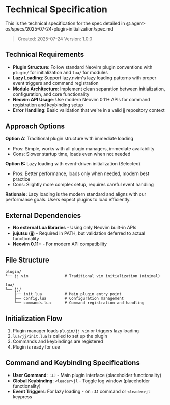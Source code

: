 # Technical Specification

This is the technical specification for the spec detailed in @.agent-os/specs/2025-07-24-plugin-initialization/spec.md

> Created: 2025-07-24
> Version: 1.0.0

## Technical Requirements

- **Plugin Structure**: Follow standard Neovim plugin conventions with `plugin/` for initialization and `lua/` for modules
- **Lazy Loading**: Support lazy.nvim's lazy loading patterns with proper event triggers and command registration
- **Module Architecture**: Implement clean separation between initialization, configuration, and core functionality
- **Neovim API Usage**: Use modern Neovim 0.11+ APIs for command registration and keybinding setup
- **Error Handling**: Basic validation that we're in a valid jj repository context

## Approach Options

**Option A:** Traditional plugin structure with immediate loading
- Pros: Simple, works with all plugin managers, immediate availability
- Cons: Slower startup time, loads even when not needed

**Option B:** Lazy loading with event-driven initialization (Selected)
- Pros: Better performance, loads only when needed, modern best practice
- Cons: Slightly more complex setup, requires careful event handling

**Rationale:** Lazy loading is the modern standard and aligns with our performance goals. Users expect plugins to load efficiently.

## External Dependencies

- **No external Lua libraries** - Using only Neovim built-in APIs
- **jujutsu (jj)** - Required in PATH, but validation deferred to actual functionality
- **Neovim 0.11+** - For modern API compatibility

## File Structure

```
plugin/
└── jj.vim                # Traditional vim initialization (minimal)

lua/
└── jj/
    ├── init.lua          # Main plugin entry point
    ├── config.lua        # Configuration management
    └── commands.lua      # Command registration and handling
```

## Initialization Flow

1. Plugin manager loads `plugin/jj.vim` or triggers lazy loading
2. `lua/jj/init.lua` is called to set up the plugin
3. Commands and keybindings are registered
4. Plugin is ready for use

## Command and Keybinding Specifications

- **User Command**: `:JJ` - Main plugin interface (placeholder functionality)
- **Global Keybinding**: `<leader>jl` - Toggle log window (placeholder functionality)
- **Event Triggers**: For lazy loading - on `:JJ` command or `<leader>jl` keypress
